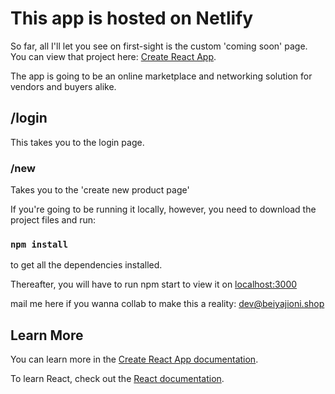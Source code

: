 # This app is hosted on Netlify

So far, all I'll let you see on first-sight is the custom 'coming soon' page. You can view that project here: [Create React App](https://www.beiyajioni.shop).

The app is going to be an online marketplace and networking solution for vendors and buyers alike.

## /login

This takes you to the login page.


### /new

Takes you to the 'create new product page'

If you're going to be running it locally, however, you need to download the project files and run:
### `npm install`
to get all the dependencies installed.

Thereafter, you will have to run npm start to view it on [localhost:3000](http://localhost:3000)

mail me here if you wanna collab to make this a reality:
[dev@beiyajioni.shop](http://dev.beiyajioni.shop)



## Learn More

You can learn more in the [Create React App documentation](https://facebook.github.io/create-react-app/docs/getting-started).

To learn React, check out the [React documentation](https://reactjs.org/).
